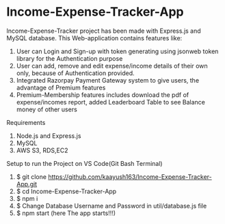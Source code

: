 # Income-Expense-Tracker-App

Income-Expense-Tracker project has been made with Express.js and MySQL database. This Web-application contains features like:
 1. User can Login and Sign-up with token generating using jsonweb token library for the Authentication purpose
 2. User can add, remove and edit expense/income details of their own only, because of Authentication provided.
 3. Integrated Razorpay Payment Gateway system to give users, the advantage of Premium features
 4. Premium-Membership features includes download the pdf of expense/incomes report, added Leaderboard Table to see Balance money of other users

Requirements
 1. Node.js and Express.js
 2. MySQL
 3. AWS S3, RDS,EC2 
    
Setup to run the Project on VS Code(Git Bash Terminal)
  1. $ git clone https://github.com/kaayush163/Income-Expense-Tracker-App.git
  2. $ cd Income-Expense-Tracker-App   
  3. $ npm i
  4. $ Change Database Username and Password in util/database.js file
  5. $ npm start   (here The app starts!!!)
